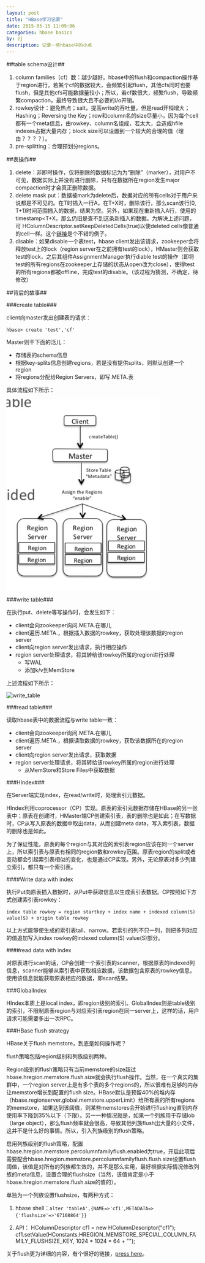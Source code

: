 ```yaml
---
layout: post
title: "HBase学习记录"
date: 2015-05-15 11:09:06
categories: hbase basics
by: zj
description: 记录一些hbase中的小点
---
```

##table schema设计##

1. column families（cf）数：越少越好。hbase中的flush和compaction操作基于region进行，若某个cf的数据较大，会频繁引起flush，其他cfs同时也要flush，但是其他cfs可能数据量较小；所以，若cf数很大，频繁flush，导致频繁compaction，最终导致很大且不必要的i/o开销。
2. rowkey设计：避免热点；salt，提高write的吞吐量，但是read开销增大；Hashing；Reversing the Key；row和column名的size尽量小，因为每个cell都有一个meta信息，由rowkey、column名组成，若太大，会造成hfile indexes占据大量内存；block size可以设置到一个较大的合理的值（理由？？？？）。
3. pre-splitting：合理预划分regions。


##表操作##

1. delete：非即时操作，仅将删除的数据标记为为“删除”（marker），对用户不可见，数据实际上并没有进行删除，只有在数据所在region发生major compaction时才会真正删除数据。
2. delete mask put：数据被mark为delete后，数据对应的所有cells对于用户来说都是不可见的。在T时插入一行A，在T+X时，删除该行，那么scan该行\[0, T+1)时间范围插入的数据，结果为空。另外，如果现在重新插入A行，使用的timestamp<T+X，那么仍旧是查不到这条新插入的数据。为解决上述问题，可 HColumnDescriptor.setKeepDeletedCells(true)以使deleted cells像普通的cell一样。这个[链接](http://comments.gmane.org/gmane.comp.java.hadoop.hbase.user/28421)是个不错的例子。
3. disable：如果disable一个表test，hbase client发出该请求，zookeeper会将释放test上的lock（region server在之前拥有test的lock），HMaster则会获取test的lock，之后其组件AssignmentManager执行diable test的操作（即将test的所有regions在zookeeper上存储的状态从open改为close），使得test的所有regions都被offline，完成test的disable。（该过程为猜测，不确定，待修改）

##背后的故事##

###create table###

client向master发出创建表的请求：

	hbase> create 'test','cf'

Master则干下面的活儿：

- 存储表的schema信息
- 根据key-splits信息创建regions，若是没有提供splits，则默认创建一个region
- 将regions分配给Region Servers，即写.META.表

具体流程如下所示：

![create_table][image1]

###write table###

在执行put、delete等写操作时，会发生如下：

- client会向zookeeper询问.META.在哪儿
- client遍历.META.，根据插入数据的rowkey，获取处理该数据的region server
- client向region server发出请求，执行相应操作
- region server处理请求，将其转给该rowkey所属的region进行处理
	- 写WAL
	- 添加k/v到MemStore

上述流程如下所示：

![write_table][image2]

###read table###

读取hbase表中的数据流程与write table一致：

- client会向zookeeper询问.META.在哪儿
- client遍历.META.，根据读取数据的rowkey，获取该数据所在的region server
- client向region server发出请求，获取数据
- region server处理请求，将其转给该rowkey所属的region进行处理
	- 从MemStore和Store Files中获取数据


###HIndex###

在Server端实现index，在read/write时，处理索引元数据。

HIndex利用coprocessor（CP）实现。原表的索引元数据存储在HBase的另一张表中；原表在创建时，HMaster端CP创建索引表，表的删除也是如此；在写数据时，CP从写入原表的数据中取出data，从而创建meta data，写入索引表，数据的删除也是如此。

为了保证性能，原表的每个region与其对应的索引表region应该在同一个server上，所以索引表与原表有相同的region数和rowkey范围。原表region的split或者变动都会引起索引表相似的变化，也是通过CP实现。另外，无论原表对多少列建立索引，都只有一个索引表。

####Write data with index

执行Put向原表插入数据时，从Put中获取信息以生成索引表数据。CP按照如下方式创建索引表rowkey：

	index table rowkey = region startkey + index name + indexed column(S) value(S) + origin table rowkey

以上方式能够使生成的索引表tall、narrow。若索引的列不只一列，则把多列对应的值追加写入index rowkey的indexed column(S) value(S)部分。

####read data with index

对原表进行scan的话，CP会创建一个索引表的scanner，根据原表的indexed列信息，scanner能够从索引表中获取相应数据，该数据包含原表的rowkey信息，使用该信息就能获取原表相应的数据，即scan结果。

###GlobalIndex

HIndex本质上是local index，即region级别的索引。GlobalIndex则是table级别的索引，不限制原表region与对应索引表region在同一server上，这样的话，用户请求可能需要多出一次RPC。

###HBase flush strategy

HBase关于flush memstore，到底是如何操作呢？

flush策略包括region级别和列族级别两种。

Region级别的flush策略只有当前memstore的size超过hbase.hregion.memstore.flush.size就会执行flush操作。当然，在一个真实的集群中，一个region server上是有多个表的多个regions的，所以很难有足够的内存让memstore增长到配置的flush size。HBase默认是预留40%的堆内存（hbase.regionserver.global.memstore.upperLimit）给所有表的所有regions的memstore，如果达到该阈值，则某些memstores会开始进行flushing直到内存使用率下降到35%以下（下限）。另一一种情况就是，如果一个列族用于存储lob（large object），那么flush频率就会很高，导致其他列族flush出大量的小文件，这并不是什么好的事情。所以，引入列族级别的flush策略。

启用列族级别的flush策略，配置hbase.hregion.memstore.percolumnfamilyflush.enabled为true，开启此项后需要配合hbase.hregion.memstore.percolumnfamilyflush.flush.size设置flush阈值，该值是对所有的列族都生效的，并不是那么实用，最好根据实际情况修改列族的meta信息，设置合理的flushsize（当然，该值肯定是小于hbase.hregion.memstore.flush.size的值的）。

单独为一个列族设置flushsize，有两种方式：

1. hbase shell：`alter 'tableA',{NAME=>'cf1',METADATA=>{'flushsize'=>'67108864'}}`

2. API：
	HColumnDescriptor cf1 = new HColumnDescriptor("cf1");
	cf1.setValue(HConstants.HREGION_MEMSTORE_SPECIAL_COLUMN_FAMILY_FLUSHSIZE_KEY, 1024 * 1024 * 64 + ""); 


关于flush更为详细的内容，有个很好的链接，[press here][link1]。

[image1]:/images/hbase_create_table.png "create_table"
[image2]:/images/write_table "write_table"
[link1]:http://tech.uc.cn/?p=56 "flush"
